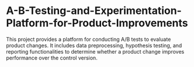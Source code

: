 # A-B-Testing-and-Experimentation-Platform-for-Product-Improvements
This project provides a platform for conducting A/B tests to evaluate product changes. It includes data preprocessing, hypothesis testing, and reporting functionalities to determine whether a product change improves performance over the control version.
